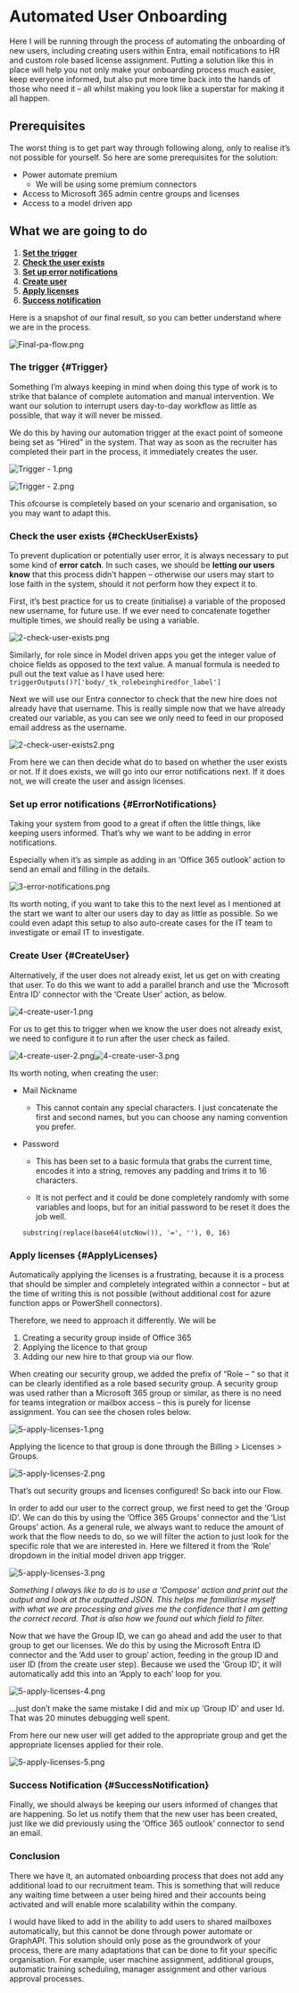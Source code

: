 # Automated User Onboarding

Here I will be running through the process of automating the onboarding of new users, including creating users within Entra, email notifications to HR and custom role based license assignment. Putting a solution like this in place will help you not only make your onboarding process much easier, keep everyone informed, but also put more time back into the hands of those who need it – all whilst making you look like a superstar for making it all happen.   

## Prerequisites

The worst thing is to get part way through following along, only to realise it’s not possible for yourself. So here are some prerequisites for the solution:

- Power automate premium
  - We will be using some premium connectors
- Access to Microsoft 365 admin centre groups and licenses
- Access to a model driven app

## What we are going to do

1. [**Set the trigger**](#Trigger)
2. [**Check the user exists**](#CheckUserExists)
3. [**Set up error notifications**](#ErrorNotifications)
4. [**Create user**](#CreateUser)
5. [**Apply licenses**](#ApplyLicenses)
6. [**Success notification**](#SuccessNotification)

Here is a snapshot of our final result, so you can better understand where we are in the process.

![Final-pa-flow.png](https://tomkelly.uk/assets/img/Onboarding%20Users/Final-pa-flow.png)

### The trigger {#Trigger}

Something I’m always keeping in mind when doing this type of work is to strike that balance of complete automation and manual intervention. We want our solution to interrupt users day-to-day workflow as little as possible, that way it will never be missed.

We do this by having our automation trigger at the exact point of someone being set as “Hired” in the system. That way as soon as the recruiter has completed their part in the process, it immediately creates the user.

![Trigger - 1.png](https://tomkelly.uk/assets/img/Onboarding%20Users/1-trigger.png)

![Trigger - 2.png](https://tomkelly.uk/assets/img/Onboarding%20Users/1-trigger2.png)

This ofcourse is completely based on your scenario and organisation, so you may want to adapt this.

### Check the user exists {#CheckUserExists}

To prevent duplication or potentially user error, it is always necessary to put some kind of **error catch**. In such cases, we should be **letting our users know** that this process didn’t happen – otherwise our users may start to lose faith in the system, should it not perform how they expect it to.

First, it’s best practice for us to create (initialise) a variable of the proposed new username, for future use. If we ever need to concatenate together multiple times, we should really be using a variable.

![2-check-user-exists.png](https://tomkelly.uk/assets/img/Onboarding%20Users/2-check-user-exists.png)

Similarly, for role since in Model driven apps you get the integer value of choice fields as opposed to the text value. A manual formula is needed to pull out the text value as I have used here:  
 `triggerOutputs()?['body/_tk_rolebeinghiredfor_label']`

Next we will use our Entra connector to check that the new hire does not already have that username. This is really simple now that we have already created our variable, as you can see we only need to feed in our proposed email address as the username.

![2-check-user-exists2.png](https://tomkelly.uk/assets/img/Onboarding%20Users/2-check-user-exists2.png)

From here we can then decide what do to based on whether the user exists or not. If it does exists, we will go into our error notifications next. If it does not, we will create the user and assign licenses.

### Set up error notifications {#ErrorNotifications}

Taking your system from good to a great if often the little things, like keeping users informed. That’s why we want to be adding in error notifications.

Especially when it’s as simple as adding in an ‘Office 365 outlook’ action to send an email and filling in the details.

![3-error-notifications.png](https://tomkelly.uk/assets/img/Onboarding%20Users/3-error-notifications.png)

Its worth noting, if you want to take this to the next level as I mentioned at the start we want to alter our users day to day as little as possible. So we could even adapt this setup to also auto-create cases for the IT team to investigate or email IT to investigate.

### Create User {#CreateUser}

Alternatively, if the user does not already exist, let us get on with creating that user. To do this we want to add a parallel branch and use the ‘Microsoft Entra ID’ connector with the ‘Create User’ action, as below.

![4-create-user-1.png](https://tomkelly.uk/assets/img/Onboarding%20Users/4-create-user-1.png)

For us to get this to trigger when we know the user does not already exist, we need to configure it to run after the user check as failed.

![4-create-user-2.png](https://tomkelly.uk/assets/img/Onboarding%20Users/4-create-user-2.png)![4-create-user-3.png](https://tomkelly.uk/assets/img/Onboarding%20Users/4-create-user-3.png)

Its worth noting, when creating the user:

- Mail Nickname
  
  - This cannot contain any special characters. I just concatenate the first and second names, but you can choose any naming convention you prefer.

- Password
  
  - This has been set to a basic formula that grabs the current time, encodes it into a string, removes any padding and trims it to 16 characters.
  
  - It is not perfect and it could be done completely randomly with some variables and loops, but for an initial password to be reset it does the job well.
    
   `substring(replace(base64(utcNow()), '=', ''), 0, 16)`

### Apply licenses {#ApplyLicenses}

Automatically applying the licenses is a frustrating, because it is a process that should be simpler and completely integrated within a connector – but at the time of writing this is not possible (without additional cost for azure function apps or PowerShell connectors).

Therefore, we need to approach it differently. We will be

1. Creating a security group inside of Office 365
2. Applying the licence to that group
3. Adding our new hire to that group via our flow.

When creating our security group, we added the prefix of “Role – “ so that it can be clearly identified as a role based security group. A security group was used rather than a Microsoft 365 group or similar, as there is no need for teams integration or mailbox access – this is purely for license assignment. You can see the chosen roles below.

![5-apply-licenses-1.png](https://tomkelly.uk/assets/img/Onboarding%20Users/5-apply-licenses-1.png)

Applying the licence to that group is done through the Billing \> Licenses \> Groups.

![5-apply-licenses-2.png](https://tomkelly.uk/assets/img/Onboarding%20Users/5-apply-licenses-2.png)

That’s out security groups and licenses configured! So back into our Flow.

In order to add our user to the correct group, we first need to get the ‘Group ID’. We can do this by using the ‘Office 365 Groups’ connector and the ‘List Groups’ action. As a general rule, we always want to reduce the amount of work that the flow needs to do, so we will filter the action to just look for the specific role that we are interested in. Here we filtered it from the ‘Role’ dropdown in the initial model driven app trigger.

![5-apply-licenses-3.png](https://tomkelly.uk/assets/img/Onboarding%20Users/5-apply-licenses-3.png)

*Something I always like to do is to use a ‘Compose’ action and print out the output and look at the outputted JSON. This helps me familiarise myself with what we are processing and gives me the confidence that I am getting the correct record. That is also how we found out which field to filter.*

Now that we have the Group ID, we can go ahead and add the user to that group to get our licenses. We do this by using the Microsoft Entra ID connector and the ‘Add user to group’ action, feeding in the group ID and user ID (from the create user step). Because we used the ‘Group ID’, it will automatically add this into an ‘Apply to each’ loop for you.

![5-apply-licenses-4.png](https://tomkelly.uk/assets/img/Onboarding%20Users/5-apply-licenses-4.png)

…just don’t make the same mistake I did and mix up ‘Group ID’ and user Id. That was 20 minutes debugging well spent.

From here our new user will get added to the appropriate group and get the appropriate licenses applied for their role.

![5-apply-licenses-5.png](https://tomkelly.uk/assets/img/Onboarding%20Users/5-apply-licenses-5.png)

### Success Notification {#SuccessNotification}

Finally, we should always be keeping our users informed of changes that are happening. So let us notify them that the new user has been created, just like we did previously using the ‘Office 365 outlook’ connector to send an email.

### Conclusion

There we have it, an automated onboarding process that does not add any additional load to our recruitment team. This is something that will reduce any waiting time between a user being hired and their accounts being activated and will enable more scalability within the company.

I would have liked to add in the ability to add users to shared mailboxes automatically, but this cannot be done through power automate or GraphAPI. This solution should only pose as the groundwork of your process, there are many adaptations that can be done to fit your specific organisation. For example, user machine assignment, additional groups, automatic training scheduling, manager assignment and other various approval processes.
